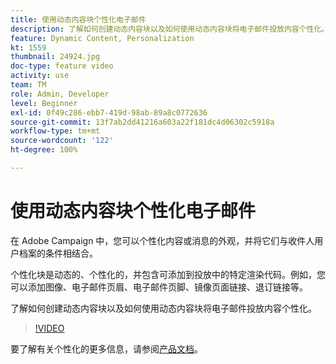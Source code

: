 ```yaml
---
title: 使用动态内容块个性化电子邮件
description: 了解如何创建动态内容块以及如何使用动态内容块将电子邮件投放内容个性化。
feature: Dynamic Content, Personalization
kt: 1559
thumbnail: 24924.jpg
doc-type: feature video
activity: use
team: TM
role: Admin, Developer
level: Beginner
exl-id: 0f49c286-ebb7-419d-98ab-89a8c0772636
source-git-commit: 13f7ab2dd41216a603a22f181dc4d06302c5918a
workflow-type: tm+mt
source-wordcount: '122'
ht-degree: 100%

---
```



# 使用动态内容块个性化电子邮件

在 Adobe Campaign 中，您可以个性化内容或消息的外观，并将它们与收件人用户档案的条件相结合。

个性化块是动态的、个性化的，并包含可添加到投放中的特定渲染代码。例如，您可以添加图像、电子邮件页眉、电子邮件页脚、镜像页面链接、退订链接等。

了解如何创建动态内容块以及如何使用动态内容块将电子邮件投放内容个性化。

>[!VIDEO](https://video.tv.adobe.com/v/24924?quality=12&learn=on)

要了解有关个性化的更多信息，请参阅[产品文档](https://experienceleague.adobe.com/docs/campaign-classic/using/sending-messages/personalizing-deliveries/about-personalization.html?lang=zh-Hans)。
